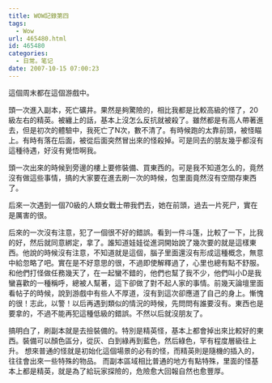 ```yaml
---
title: WOW記錄第四
tags:
  - Wow
url: 465480.html
id: 465480
categories:
  - 日常。笔记
date: 2007-10-15 07:00:23
---
```


這個周末都在這個游戲中。

頭一次進入副本，死亡礦井。果然是夠驚險的，相比我都是比較高級的怪了，20級左右的精英。被纏上的話，基本上沒怎么反抗就被殺了。雖然都是有高人帶著進去，但是初次的體驗中，我死亡了N次，數不清了。有時候跑的太靠前頭，被怪瞄上。有時有落在后面，被從后面突然冒出來的怪殺掉。可是同去的朋友幾乎都沒有這種待遇，好沒有覺悟啊我。

頭一次出來的時候到旁邊的樓上要修裝備、買東西的。可是我不知道怎么的，竟然沒有做這些事情，搞的大家要在進去刷一次的時候，包里面竟然沒有空間存東西了。

后來一次遇到一個70級的人類女戰士帶我們去，她在前頭，過去一片死尸，實在是厲害的很。

后來的一次沒有注意，犯了一個很不好的錯誤。看到一件斗篷，比較了一下，比我的好，然后就同意綁定，拿了。誰知道娃娃從進洞開始說了幾次要的就是這樣東西。他說的時候沒有注意，不知道就是這個，腦子里面還沒有形成這種概念，無意中給忽略了吧。實在是不好意思的很，不過即使解釋過了，心里也總有點不舒服。和他們打怪做任務幾天了，在一起蠻不錯的，他們也幫了我不少，他們叫小D是我蠻喜歡的一種稱呼，總被人幫著，這下卻做了對不起人家的事情。前幾天論壇里面看帖子的時候，說到游戲中有些人不厚道，沒有到這次卻應道了自己的身上。慚愧的很！志此，以警！以后再遇到類似的情況的時候，先問問有誰要沒有。東西也是要拿的，不過不能再犯這種低級的錯誤。不然以后就沒朋友了。

搞明白了，刷副本就是去撿裝備的。特別是精英怪，基本上都會掉出來比較好的東西。裝備可以顏色區分，從灰、白到綠再到藍色，然后綠色，罕有程度層級往上升。 想來普通的怪就是初始化這個場景的必有的怪，而精英則是隨機的插入的，往往會出來一些特殊的物品。 而副本區域相比普通的地方有點特殊，里面的怪基本上都是精英，就是為了給玩家探險的，危險愈大回報自然也愈豐厚。